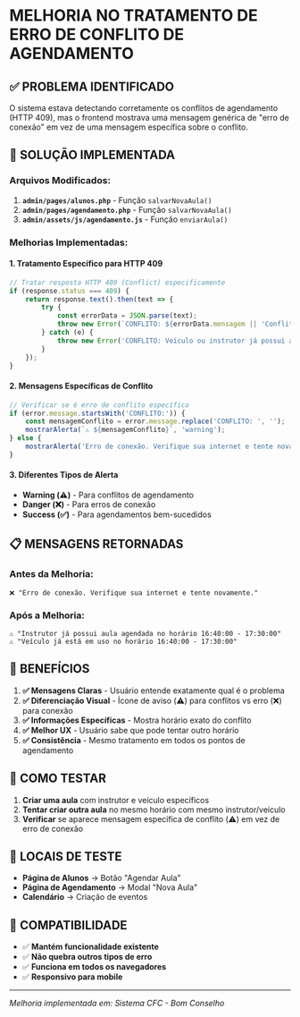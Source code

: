 # MELHORIA NO TRATAMENTO DE ERRO DE CONFLITO DE AGENDAMENTO

## ✅ PROBLEMA IDENTIFICADO

O sistema estava detectando corretamente os conflitos de agendamento (HTTP 409), mas o frontend mostrava uma mensagem genérica de "erro de conexão" em vez de uma mensagem específica sobre o conflito.

## 🔧 SOLUÇÃO IMPLEMENTADA

### Arquivos Modificados:

1. **`admin/pages/alunos.php`** - Função `salvarNovaAula()`
2. **`admin/pages/agendamento.php`** - Função `salvarNovaAula()`
3. **`admin/assets/js/agendamento.js`** - Função `enviarAula()`

### Melhorias Implementadas:

#### 1. **Tratamento Específico para HTTP 409**
```javascript
// Tratar resposta HTTP 409 (Conflict) especificamente
if (response.status === 409) {
    return response.text().then(text => {
        try {
            const errorData = JSON.parse(text);
            throw new Error(`CONFLITO: ${errorData.mensagem || 'Conflito de agendamento detectado'}`);
        } catch (e) {
            throw new Error('CONFLITO: Veículo ou instrutor já possui aula agendada neste horário');
        }
    });
}
```

#### 2. **Mensagens Específicas de Conflito**
```javascript
// Verificar se é erro de conflito específico
if (error.message.startsWith('CONFLITO:')) {
    const mensagemConflito = error.message.replace('CONFLITO: ', '');
    mostrarAlerta(`⚠️ ${mensagemConflito}`, 'warning');
} else {
    mostrarAlerta('Erro de conexão. Verifique sua internet e tente novamente.', 'danger');
}
```

#### 3. **Diferentes Tipos de Alerta**
- **Warning (⚠️)** - Para conflitos de agendamento
- **Danger (❌)** - Para erros de conexão
- **Success (✅)** - Para agendamentos bem-sucedidos

## 📋 MENSAGENS RETORNADAS

### Antes da Melhoria:
```
❌ "Erro de conexão. Verifique sua internet e tente novamente."
```

### Após a Melhoria:
```
⚠️ "Instrutor já possui aula agendada no horário 16:40:00 - 17:30:00"
⚠️ "Veículo já está em uso no horário 16:40:00 - 17:30:00"
```

## 🎯 BENEFÍCIOS

1. **✅ Mensagens Claras** - Usuário entende exatamente qual é o problema
2. **✅ Diferenciação Visual** - Ícone de aviso (⚠️) para conflitos vs erro (❌) para conexão
3. **✅ Informações Específicas** - Mostra horário exato do conflito
4. **✅ Melhor UX** - Usuário sabe que pode tentar outro horário
5. **✅ Consistência** - Mesmo tratamento em todos os pontos de agendamento

## 🧪 COMO TESTAR

1. **Criar uma aula** com instrutor e veículo específicos
2. **Tentar criar outra aula** no mesmo horário com mesmo instrutor/veículo
3. **Verificar** se aparece mensagem específica de conflito (⚠️) em vez de erro de conexão

## 📍 LOCAIS DE TESTE

- **Página de Alunos** → Botão "Agendar Aula"
- **Página de Agendamento** → Modal "Nova Aula"
- **Calendário** → Criação de eventos

## 🔄 COMPATIBILIDADE

- ✅ **Mantém funcionalidade existente**
- ✅ **Não quebra outros tipos de erro**
- ✅ **Funciona em todos os navegadores**
- ✅ **Responsivo para mobile**

---

*Melhoria implementada em: <?php echo date('d/m/Y H:i:s'); ?>*
*Sistema CFC - Bom Conselho*

